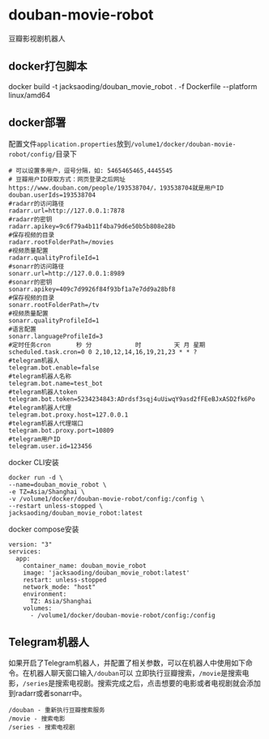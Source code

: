 # douban-movie-robot
 豆瓣影视剧机器人
## docker打包脚本
 docker build -t jacksaoding/douban_movie_robot . -f Dockerfile --platform linux/amd64
## docker部署 

配置文件`application.properties`放到`/volume1/docker/douban-movie-robot/config/`目录下

```
# 可以设置多用户，逗号分隔，如: 5465465465,4445545
# 豆瓣用户ID获取方式：网页登录之后网址https://www.douban.com/people/193538704/，193538704就是用户ID
douban.userIds=193538704
#radarr的访问路径
radarr.url=http://127.0.0.1:7878
#radarr的密钥
radarr.apikey=9c6f79a4b11f4ba79d6e50b5b808e28b
#保存视频的目录
radarr.rootFolderPath=/movies
#视频质量配置
radarr.qualityProfileId=1
#sonarr的访问路径
sonarr.url=http://127.0.0.1:8989
#sonarr的密钥
sonarr.apikey=409c7d9926f84f93bf1a7e7dd9a28bf8
#保存视频的目录
sonarr.rootFolderPath=/tv
#视频质量配置
sonarr.qualityProfileId=1
#语言配置
sonarr.languageProfileId=3
#定时任务cron       秒 分            时         天 月 星期
scheduled.task.cron=0 0 2,10,12,14,16,19,21,23 * * ?
#telegram机器人
telegram.bot.enable=false
#telegram机器人名称
telegram.bot.name=test_bot
#telegram机器人token
telegram.bot.token=5234234843:ADrdsf3sqj4uUiwqY9asd2fFEeBJxASD2fk6Po
#telegram机器人代理
telegram.bot.proxy.host=127.0.0.1
#telegram机器人代理端口
telegram.bot.proxy.port=10809
#telegram用户ID
telegram.user.id=123456
```

docker CLI安装

```
docker run -d \
--name=douban_movie_robot \
-e TZ=Asia/Shanghai \
-v /volume1/docker/douban-movie-robot/config:/config \
--restart unless-stopped \
jacksaoding/douban_movie_robot:latest
```

docker compose安装

```
version: "3"
services:
  app:
    container_name: douban_movie_robot
    image: 'jacksaoding/douban_movie_robot:latest'
    restart: unless-stopped
    network_mode: "host"
    environment:
      TZ: Asia/Shanghai
    volumes:
      - /volume1/docker/douban-movie-robot/config:/config
```

## Telegram机器人

如果开启了Telegram机器人，并配置了相关参数，可以在机器人中使用如下命令。在机器人聊天窗口输入`/douban`可以
立即执行豆瓣搜索，`/movie`是搜索电影，`/series`是搜索电视剧。搜索完成之后，点击想要的电影或者电视剧就会添加
到radarr或者sonarr中。

```
/douban - 重新执行豆瓣搜索服务
/movie - 搜索电影
/series - 搜索电视剧
```